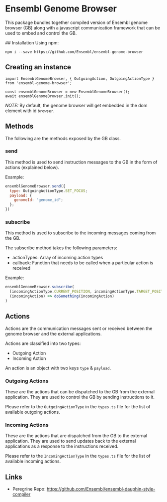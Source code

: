 # Ensembl Genome Browser

This package bundles together compiled version of Ensembl genome browser (GB) along with a javascript communication framework that can be used to embed and control the GB.


## Installation
Using npm:
```
npm i --save https://github.com/Ensembl/ensembl-genome-browser
```

## Creating an instance
```
import EnsemblGenomeBrowser, { OutgoingAction, OutgoingActionType } from 'ensembl-genome-browser';

const ensemblGenomeBrowser = new EnsemblGenomeBrowser();
await ensemblGenomeBrowser.init();
```

*NOTE:* By default, the genome browser will get embedded in the dom element with id `browser`.

## Methods
The following are the methods exposed by the GB class.

### send
This method is used to send instruction messages to the GB in the form of actions (explained below).

Example:
```javascript
ensemblGenomeBrowser.send({
  type: OutgoingActionType.SET_FOCUS;
  payload: {
    genomeId: "genome_id";
  };
})
```


### subscribe
This method is used to subscribe to the incoming messages coming from the GB.

The subscribe method takes the following parameters:
- actionTypes: Array of incoming action types
- callback: Function that needs to be called when a particular action is received

Example:
```javascript
ensemblGenomeBrowser.subscribe(
  [incomingActionType.CURRENT_POSITION, incomingActionType.TARGET_POSITION],
  (incomingAction) => doSomething(incomingAction)
)

```

## Actions

Actions are the communication messages sent or received between the genome browser and the external applications.

Actions are classified into two types:
- Outgoing Action
- Incoming Action

An action is an object with two keys `type` & `payload`. 

### Outgoing Actions
These are the actions that can be dispatched to the GB from the external application. They are used to control the GB by sending instructions to it.

Please refer to the `OutgoingActionType` in the `types.ts` file for the list of available outgoing actions.

### Incoming Actions
These are the actions that are dispatched from the GB to the external application. They are used to send updates back to the external applications as a response to the instructions received.

Please refer to the `IncomingActionType` in the `types.ts` file for the list of available incoming actions.

## Links
- Peregrine Repo: https://github.com/Ensembl/ensembl-dauphin-style-compiler